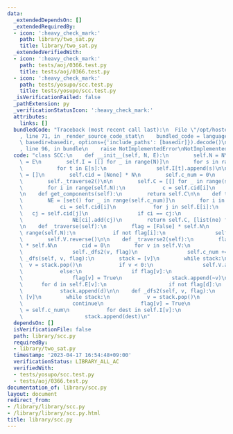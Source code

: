 ```yaml
---
data:
  _extendedDependsOn: []
  _extendedRequiredBy:
  - icon: ':heavy_check_mark:'
    path: library/two_sat.py
    title: library/two_sat.py
  _extendedVerifiedWith:
  - icon: ':heavy_check_mark:'
    path: tests/aoj/0366.test.py
    title: tests/aoj/0366.test.py
  - icon: ':heavy_check_mark:'
    path: tests/yosupo/scc.test.py
    title: tests/yosupo/scc.test.py
  _isVerificationFailed: false
  _pathExtension: py
  _verificationStatusIcon: ':heavy_check_mark:'
  attributes:
    links: []
  bundledCode: "Traceback (most recent call last):\n  File \"/opt/hostedtoolcache/PyPy/3.7.13/x64/site-packages/onlinejudge_verify/documentation/build.py\"\
    , line 71, in _render_source_code_stat\n    bundled_code = language.bundle(stat.path,\
    \ basedir=basedir, options={'include_paths': [basedir]}).decode()\n  File \"/opt/hostedtoolcache/PyPy/3.7.13/x64/site-packages/onlinejudge_verify/languages/python.py\"\
    , line 96, in bundle\n    raise NotImplementedError\nNotImplementedError\n"
  code: "class SCC:\n    def __init__(self, N, E):\n        self.N = N\n        self.E\
    \ = E\n        self.I = [[] for _ in range(N)]\n        for s in range(N):\n \
    \           for t in E[s]:\n                self.I[t].append(s)\n\n        self.V\
    \ = []\n        self.cid = [None] * N\n        self.c_num = 0\n        self._traverse()\n\
    \        self._traverse2()\n\n        self.C = [[] for _ in range(self.c_num)]\n\
    \        for i in range(self.N):\n            c = self.cid[i]\n            self.C[c].append(i)\n\
    \n    def get_components(self):\n        return self.C\n\n    def to_dag(self):\n\
    \        NE = [set() for _ in range(self.c_num)]\n        for i in range(self.N):\n\
    \            ci = self.cid[i]\n            for j in self.E[i]:\n             \
    \   cj = self.cid[j]\n                if ci == cj:\n                    continue\n\
    \                NE[ci].add(cj)\n        return self.C, [list(ne) for ne in NE]\n\
    \n    def _traverse(self):\n        flag = [False] * self.N\n        for i in\
    \ range(self.N):\n            if not flag[i]:\n                self._dfs(i, flag)\n\
    \        self.V.reverse()\n\n    def _traverse2(self):\n        flag = [False]\
    \ * self.N\n        cid = 0\n        for v in self.V:\n            if not flag[v]:\n\
    \                self._dfs2(v, flag)\n                self.c_num += 1\n\n    def\
    \ _dfs(self, v, flag):\n        stack = [v]\n        while stack:\n          \
    \  v = stack.pop()\n            if v < 0:\n                self.V.append(~v)\n\
    \            else:\n                if flag[v]:\n                    continue\n\
    \                flag[v] = True\n                stack.append(~v)\n          \
    \      for d in self.E[v]:\n                    if not flag[d]:\n            \
    \            stack.append(d)\n\n    def _dfs2(self, v, flag):\n        stack =\
    \ [v]\n        while stack:\n            v = stack.pop()\n            if flag[v]:\n\
    \                continue\n            flag[v] = True\n            self.cid[v]\
    \ = self.c_num\n            for dest in self.I[v]:\n                if not flag[dest]:\n\
    \                    stack.append(dest)\n"
  dependsOn: []
  isVerificationFile: false
  path: library/scc.py
  requiredBy:
  - library/two_sat.py
  timestamp: '2023-04-17 16:54:48+09:00'
  verificationStatus: LIBRARY_ALL_AC
  verifiedWith:
  - tests/yosupo/scc.test.py
  - tests/aoj/0366.test.py
documentation_of: library/scc.py
layout: document
redirect_from:
- /library/library/scc.py
- /library/library/scc.py.html
title: library/scc.py
---
```

